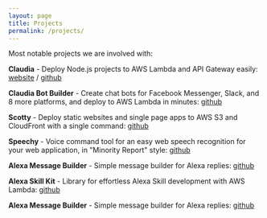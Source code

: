 ```yaml
---
layout: page
title: Projects
permalink: /projects/
---
```


Most notable projects we are involved with:

**Claudia** - Deploy Node.js projects to AWS Lambda and API Gateway easily: [website](https://claudiajs.com) / [github](https://github.com/claudiajs/claudia)

**Claudia Bot Builder** - Create chat bots for Facebook Messenger, Slack, and 8 more platforms, and deploy to AWS Lambda in minutes:
[github](https://github.com/claudiajs/claudia-bot-builder)

**Scotty** - Deploy static websites and single page apps to AWS S3 and CloudFront with a single command: [github](https://github.com/stojanovic/scottyjs)

**Speechy** - Voice command tool for an easy web speech recognition for your web application, in "Minority Report" style: [github](https://github.com/simalexan/speechy)

**Alexa Message Builder** - Simple message builder for Alexa replies: [github](https://github.com/stojanovic/alexa-message-builder)

**Alexa Skill Kit** - Library for effortless Alexa Skill development with AWS Lambda: [github](https://github.com/stojanovic/alexa-skill-kit)

**Alexa Message Builder** - Simple message builder for Alexa replies: [github](https://github.com/stojanovic/alexa-message-builder)
